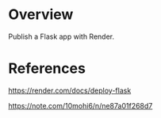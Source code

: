 # Overview
Publish a Flask app with Render.

# References
https://render.com/docs/deploy-flask

https://note.com/10mohi6/n/ne87a01f268d7